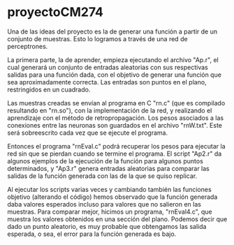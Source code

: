 # proyectoCM274

Una de las ideas del proyecto es la de generar una función a partir de un conjunto de muestras.
Esto lo logramos a través de una red de perceptrones.

La primera parte, la de aprender, empieza ejecutando el archivo "Ap.r", el cual generará un conjunto de entradas aleatorias con sus respectivas salidas para una función dada, con el objetivo de generar una función que sea aproximadamente correcta. Las entradas son puntos en el plano, restringidos en un cuadrado.

Las muestras creadas se envían al programa en C "rn.c" (que es compilado resultando en "rn.so"), con la implementación de la red, y realizando el aprendizaje con el método de retropropagación. Los pesos asociados a las conexiones entre las neuronas son guardados en el archivo "rnW.txt". Este será sobreescrito cada vez que se ejecute el programa.

Entonces el programa "rnEval.c" podrá recuperar los pesos para ejecutar la red sin que se pierdan cuando se termine el programa.
El script "Ap2.r" da algunos ejemplos de la ejecución de la función para algunos puntos determinados, y "Ap3.r" genera entradas aleatorias para comparar las salidas de la función generada con las de la que se quiso replicar.

Al ejecutar los scripts varias veces y cambiando también las funciones objetivo (alterando el código) hemos observado que la función generada daba valores esperados incluso para valores que no salieron en las muestras. Para comparar mejor, hicimos un programa, "rnEval4.c", que muestra los valores obtenidos en una sección del plano.
Podemos decir que dado un punto aleatorio, es muy probable que obtengamos las salida esperada, o sea, el error para la función generada es bajo.

